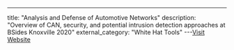 ---
title: "Analysis and Defense of Automotive Networks"
description: "Overview of CAN, security, and potential intrusion detection approaches at BSides Knoxville 2020"
external_category: "White Hat Tools"
---[Visit Website](https://www.youtube.com/watch?v=a1huGwMjjd4)

